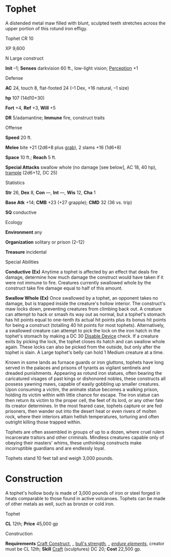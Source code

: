 # Tophet

A distended metal maw filled with blunt, sculpted teeth stretches across the upper portion of this rotund iron effigy.

Tophet CR 10

XP 9,600

N Large construct

**Init** –1; **Senses** darkvision 60 ft., low-light vision; [Perception](/pathfinderRPG/prd/skills/perception.html#_perception) +1

Defense

**AC** 24, touch 8, flat-footed 24 (–1 Dex, +16 natural, –1 size)

**hp** 107 (14d10+30)

**Fort** +4, **Ref** +3, **Will** +5

**DR** 5/adamantine; **Immune** fire, construct traits

Offense

**Speed** 20 ft.

**Melee** bite +21 (2d6+8 plus [grab](/pathfinderRPG/prd/monsters/universalMonsterRules.html#_grab)), 2 slams +16 (1d6+8)

**Space** 10 ft.; **Reach** 5 ft.

**Special Attacks** swallow whole (no damage [see below], AC 18, 40 hp), [trample](/pathfinderRPG/prd/monsters/universalMonsterRules.html#_trample) (2d6+12, DC 25)

Statistics

**Str** 26, **Dex** 8, **Con** —, **Int** —, **Wis** 12, **Cha** 1

**Base Atk** +14; **CMB** +23 (+27 grapple); **CMD** 32 (36 vs. trip)

**SQ** conductive

Ecology

**Environment** any

**Organization** solitary or prison (2–12)

**Treasure** incidental

Special Abilities

**Conductive (Ex)** Anytime a tophet is affected by an effect that deals fire damage, determine how much damage the construct would have taken if it were not immune to fire. Creatures currently swallowed whole by the construct take fire damage equal to half of this amount.

**Swallow Whole (Ex)** Once swallowed by a tophet, an opponent takes no damage, but is trapped inside the creature's hollow interior. The construct's maw locks down, preventing creatures from climbing back out. A creature can attempt to hack or smash its way out as normal, but a tophet's stomach has hit points equal to one-tenth its actual hit points plus its bonus hit points for being a construct (totalling 40 hit points for most tophets). Alternatively, a swallowed creature can attempt to pick the lock on the iron hatch in the tophet's stomach by making a DC 30 [Disable Device](/pathfinderRPG/prd/skills/disableDevice.html#_disable-device) check. If a creature exits by picking the lock, the tophet closes its hatch and can swallow whole again. These locks can also be picked from the outside, but only after the tophet is slain. A Large tophet's belly can hold 1 Medium creature at a time.

Known in some lands as furnace guards or iron gluttons, tophets have long served in the palaces and prisons of tyrants as vigilant sentinels and dreaded punishments. Appearing as rotund iron statues, often bearing the caricatured visages of past kings or dishonored nobles, these constructs all possess yawning maws, capable of easily gobbling up smaller creatures. Upon consuming a victim, the animate statue becomes a walking prison, holding its victim within with little chance for escape. The iron statue can then return its victim to the proper cell, the feet of its lord, or any other fate its creator determines. In the most feared case, tophets capture or are fed prisoners, then wander out into the desert heat or even rivers of molten rock, where their interiors attain hellish temperatures, torturing and often outright killing those trapped within.

Tophets are often assembled in groups of up to a dozen, where cruel rulers incarcerate traitors and other criminals. Mindless creatures capable only of obeying their masters' whims, these unthinking constructs make incorruptible guardians and are endlessly loyal.

Tophets stand 10 feet tall and weigh 3,000 pounds.

# Construction

A tophet's hollow body is made of 3,000 pounds of iron or steel forged in heats comparable to those found in active volcanoes. Tophets can be made of other metals as well, such as bronze or cold iron.

Tophet

**CL** 12th; **Price** 45,000 gp

Construction

**Requirements** [Craft Construct](/pathfinderRPG/prd/monsters/monsterFeats.html#_craft-construct), _ [bull's strength](/pathfinderRPG/prd/spells/bullSStrength.html#_bull-s-strength)_, _ [endure elements](/pathfinderRPG/prd/spells/endureElements.html#_endure-elements)_, creator must be CL 12th; **Skill** [Craft](/pathfinderRPG/prd/skills/craft.html#_craft) (sculptures) DC 20; **Cost** 22,500 gp.

